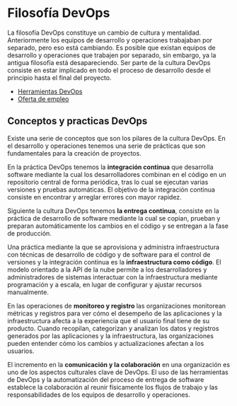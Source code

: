# Filosofía DevOps

La filosofía DevOps constituye un cambio de cultura y mentalidad. Anteriormente los equipos de desarrollo y operaciones
trabajaban por separado, pero eso está cambiando. Es posible que existan equipos de desarrollo y operaciones que trabajen por
separado, sin embargo, ya la antigua filosofía está desapareciendo. Ser parte de la cultura DevOps consiste en estar implicado
en todo el proceso de desarrollo desde el principio hasta el final del proyecto.

* [Herramientas DevOps](Herramientas_DevOps.md)
* [Oferta de empleo](Oferta_Empleo.md)

## Conceptos y practicas DevOps

Existe una serie de conceptos que son los pilares de la cultura DevOps.
En el desarrollo y operaciones tenemos una serie de prácticas que son fundamentales
para la creación de proyectos.

En la práctica DevOps tenemos la **integración continua** que desarrolla software mediante la cual los desarrolladores combinan en el código
en un repositorio central de forma periódica, tras lo cual se ejecutan varias versiones y pruebas automáticas.
El objetivo de la integración continua consiste en encontrar y arreglar errores con mayor rapidez.

Siguiente la cultura DevOps tenemos **la entrega continua**, consiste en la práctica de desarrollo de software mediante
la cual se copian, prueban y preparan automáticamente los cambios en el código y se entregan a la fase de producción.

Una práctica mediante la que se aprovisiona y administra infraestructura con técnicas de desarrollo de código y de software
para el control de versiones y la integración continua es la **infraestructura como código**.
El modelo orientado a la API de la nube permite a los desarrolladores y administradores de sistemas interactuar con la
infraestructura mediante programación y a escala, en lugar de configurar y ajustar recursos manualmente.

En las operaciones de **monitoreo y registro** las organizaciones monitorean métricas y
registros para ver cómo el desempeño de las aplicaciones y la infraestructura afecta a la
experiencia que el usuario final tiene de su producto. Cuando recopilan, categorizan y analizan los datos y
registros generados por las aplicaciones y la infraestructura, las organizaciones pueden entender cómo los cambios y actualizaciones afectan a los usuarios.

El incremento en la **comunicación y la colaboración** en una organización es uno de los aspectos culturales clave de DevOps.
El uso de las herramientas de DevOps y la automatización del proceso de entrega de software establece la colaboración al reunir
físicamente los flujos de trabajo y las responsabilidades de los equipos de desarrollo y operaciones.
